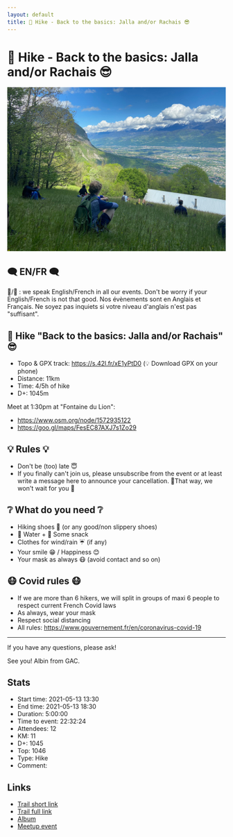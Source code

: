 ```yaml
---
layout: default
title: 🥾 Hike - Back to the basics: Jalla and/or Rachais 😎
---
```


# 🥾 Hike - Back to the basics: Jalla and/or Rachais 😎

![2021-05-13](../img/orig/2021-05-13.jpg)

##  🗨️ EN/FR 🗨️ 
🦅/🐓 : we speak English/French in all our events. Don't be worry if your English/French is not that good. Nos évènements sont en Anglais et Français. Ne soyez pas inquiets si votre niveau d'anglais n'est pas "suffisant".

##  🥾 Hike "Back to the basics: Jalla and/or Rachais" 😎 
* Topo & GPX track: https://s.42l.fr/xE1yPtD0
(💡 Download GPX on your phone)
* Distance: 11km
* Time: 4/5h of hike
* D+: 1045m

Meet at 1:30pm at "Fontaine du Lion":
- https://www.osm.org/node/1572935122
- https://goo.gl/maps/FesEC87AXJ7s1Zo29

##  💡 Rules 💡 
- Don't be (too) late 😇
- If you finally can't join us, please unsubscribe from the event or at least write a message here to announce your cancellation. 💜That way, we won't wait for you 💜

##  ❔ What do you need ❔ 
- Hiking shoes 🥾 (or any good/non slippery shoes)
- 🧃 Water + 🍫 Some snack
- Clothes for wind/rain ☔ (if any)
- Your smile 😁 / Happiness 😊
- Your mask as always 😷 (avoid contact and so on)

##  😷 Covid rules 😷 
- If we are more than 6 hikers, we will split in groups of maxi 6 people to respect current French Covid laws
- As always, wear your mask
- Respect social distancing
- All rules: https://www.gouvernement.fr/en/coronavirus-covid-19

-----------------------
If you have any questions, please ask!

See you! Albin from GAC.

## Stats

- Start time: 2021-05-13 13:30
- End time: 2021-05-13 18:30
- Duration: 5:00:00
- Time to event: 22:32:24
- Attendees: 12
- KM: 11
- D+: 1045
- Top: 1046
- Type: Hike
- Comment: 

## Links

- [Trail short link](https://s.42l.fr/xE1yPtD0)
- [Trail full link]()
- [Album](https://binnette.github.io/GacImg2021/2021-05-13-🥾-Hike-Back-to-the-basics-Jalla-and-or-Rachais-😎.html)
- [Meetup event](https://www.meetup.com/grenoble-adventure-club-english-french/events/278136992/)
